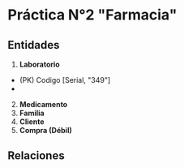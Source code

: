 # Práctica N°2 "Farmacia"
## Entidades
1. __Laboratorio__
- (PK) Codigo [Serial, "349"]
- 
2. __Medicamento__
3. __Familia__
4. __Cliente__
5. __Compra (Débil)__
  
## Relaciones
